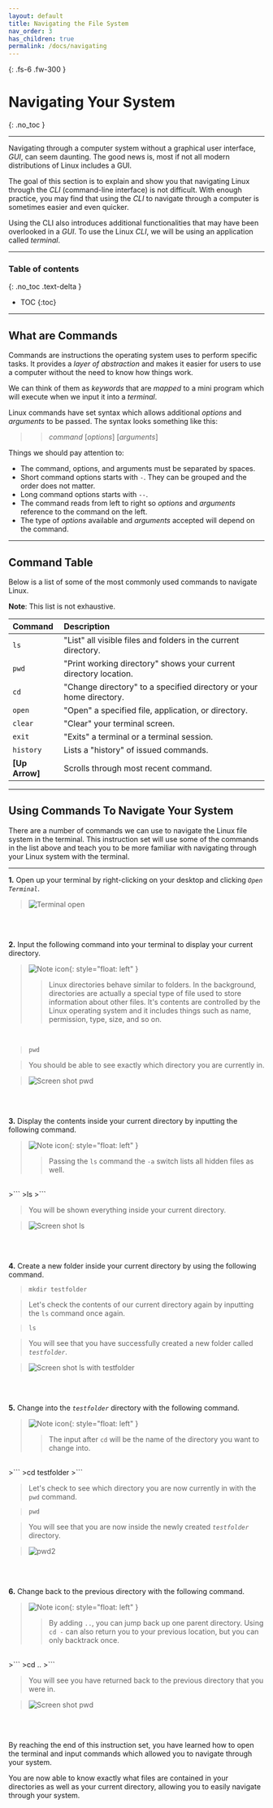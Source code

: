 ```yaml
---
layout: default
title: Navigating the File System
nav_order: 3
has_children: true
permalink: /docs/navigating
---
```


{: .fs-6 .fw-300 }

# Navigating Your System
{: .no_toc }

---

Navigating through a computer system without a  graphical user interface, _GUI_, can seem daunting. The good news is, most if not all modern distributions of Linux includes a GUI.

The goal of this section is to explain and show you that navigating Linux through the _CLI_ (command-line interface) is not difficult. With enough practice, you may find that using the _CLI_ to navigate through a computer is sometimes easier and even quicker.

Using the CLI also introduces additional functionalities that may have been overlooked in a _GUI_. To use the Linux _CLI_, we will be using an application called _terminal_.

---

### Table of contents
{: .no_toc .text-delta }
* TOC
{:toc}

---

## What are Commands

Commands are instructions the operating system uses to perform specific tasks. It provides a _layer of abstraction_ and makes it easier for users to use a computer without the need to know how things work.

We can think of them as _keywords_ that are _mapped_ to a mini program which will execute when we input it into a _terminal_.

Linux commands have set syntax which allows additional _options_ and _arguments_ to be passed. The syntax looks something like this:

>> _command_ [_options_] [_arguments_]

Things we should pay attention to:

* The command, options, and arguments must be separated by spaces.
* Short command options starts with `-`. They can be grouped and the order does not matter.
* Long command options starts with `--`.
* The command reads from left to right so _options_ and _arguments_ reference to the command on the left.
* The type of _options_ available and _arguments_ accepted will depend on the command.

---

## Command Table

Below is a list of some of the most commonly used commands to navigate Linux.

**Note**: This list is not exhaustive.

| Command         | Description                                                                                             |
| :--------       | :------------------------------------------------------------------------------------------------------ |
| `ls`            | "List" all visible files and folders in the current directory.                                          |
| `pwd`           | "Print working directory" shows your current directory location.                                        |
| `cd`            | "Change directory" to a specified directory or your home directory.                                     |
| `open`          | "Open" a specified file, application, or directory.                                                     |
| `clear`         | "Clear" your terminal screen.                                                                           |
| `exit`          | "Exits" a terminal or a terminal session.                                                               |
| `history`       | Lists a "history" of issued commands.                                                                   |
| **[Up Arrow]**  | Scrolls through most recent command.                                                                    |

---

## Using Commands To Navigate Your System

There are a number of commands we can use to navigate the Linux file system in the terminal. This instruction set will use some of the commands in the list above and teach you to be more familiar with navigating through your Linux system with the terminal.

---

**1.** Open up your terminal by right-clicking on your desktop and clicking *`Open Terminal`*.

>![Terminal open](https://github.com/dl90/linux-basics/blob/gh-pages/docs/images/navigation/directories/term.png?raw=true "terminal")
<br />
<br />

**2.** Input the following command into your terminal to display your current directory.


>![Note icon](https://github.com/dl90/linux-basics/blob/gh-pages/docs/images/icons/note.png?raw=true "Note"){: style="float: left" }
>> Linux directories behave similar to folders. In the background, directories are actually a special type of file used to store information about other files. It's contents are controlled by the Linux operating system and it includes things such as name, permission, type, size, and so on.
<br />

>```
>pwd
>```

>You should be able to see exactly which directory you are currently in.

>![Screen shot pwd](https://github.com/dl90/linux-basics/blob/gh-pages/docs/images/navigation/directories/pwd.png?raw=true "pwd")
<br />
<br />

**3.** Display the contents inside your current directory by inputting the following command.

>![Note icon](https://github.com/dl90/linux-basics/blob/gh-pages/docs/images/icons/note.png?raw=true "Note"){: style="float: left" }
>> Passing the `ls` command the `-a` switch lists all hidden files as well.

<br />
>```
>ls
>```

>You will be shown everything inside your current directory.

>![Screen shot ls](https://github.com/dl90/linux-basics/blob/gh-pages/docs/images/navigation/directories/contents.png?raw=true "ls")
<br />
<br />

**4.** Create a new folder inside your current directory by using the following command.

>```
>mkdir testfolder
>```

>Let's check the contents of our current directory again by inputting the `ls` command once again.

>```
>ls
>```

>You will see that you have successfully created a new folder called *`testfolder`*.

>![Screen shot ls with testfolder](https://github.com/dl90/linux-basics/blob/gh-pages/docs/images/navigation/directories/contents2.png?raw=true "ls")
<br />
<br />

**5.** Change into the *`testfolder`* directory with the following command.

>![Note icon](https://github.com/dl90/linux-basics/blob/gh-pages/docs/images/icons/note.png?raw=true "Note"){: style="float: left" }
>> The input after `cd` will be the name of the directory you want to change into.

<br />
>```
>cd testfolder
>```

>Let's check to see which directory you are now currently in with the `pwd` command.

>```
>pwd
>```

>You will see that you are now inside the newly created *`testfolder`* directory.

>![pwd2](https://github.com/dl90/linux-basics/blob/gh-pages/docs/images/navigation/directories/pwd2.png?raw=true "ls")
<br />
<br />

**6.** Change back to the previous directory with the following command.

>![Note icon](https://github.com/dl90/linux-basics/blob/gh-pages/docs/images/icons/note.png?raw=true "Note"){: style="float: left" }
>> By adding `..`, you can jump back up one parent directory. Using `cd -` can also return you to your previous location, but you can only backtrack once.

<br />
>```
>cd ..
>```

>You will see you have returned back to the previous directory that you were in.

>![Screen shot pwd](https://github.com/dl90/linux-basics/blob/gh-pages/docs/images/navigation/directories/pwd.png?raw=true "pwd")
<br />
<br />

By reaching the end of this instruction set, you have learned how to open the terminal and input commands which allowed you to navigate through your system. 

You are now able to know exactly what files are contained in your directories as well as your current directory, allowing you to easily navigate through your system.
